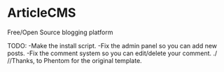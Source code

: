 # ArticleCMS
Free/Open Source blogging platform

TODO:
-Make the install script.
-Fix the admin panel so you can add new posts.
-Fix the comment system so you can edit/delete your comment.
./
//Thanks, to Phentom for the original template.
